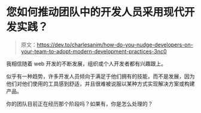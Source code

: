# 您如何推动团队中的开发人员采用现代开发实践？

> 原文：<https://dev.to/charlesanim/how-do-you-nudge-developers-on-your-team-to-adopt-modern-development-practices-3nc0>

我相信随着 web 开发的不断发展，组织或个人开发者都有兴趣跟上。

似乎有一种趋势，许多开发人员倾向于满足于他们拥有的技能，而不是发展，因为他们对他们使用的工具感到舒适，并且很难被说服以某种方式实现解决方案或构建产品。

你的团队目前正在经历那个阶段吗？如果有，你是怎么处理的？
